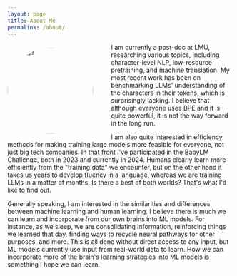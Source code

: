 ```yaml
---
layout: page
title: About Me
permalink: /about/
---
```

<img src="https://avatars.githubusercontent.com/u/5771164?v=4" alt="Avatar" style="width:20vw; border-radius:50%; float:left; margin-right:40px; margin-bottom:10px; margin-top:10px;"> 

<!-- #### Work-Related -->
I am currently a post-doc at LMU, researching various topics, including character-level NLP, low-resource pretraining, and machine translation. My most recent work has been on benchmarking LLMs' understanding of the characters in their tokens, which is surprisingly lacking. I believe that although everyone uses BPE and it is quite powerful, it is not the way forward in the long run. 

I am also quite interested in efficiency methods for making training large models more feasible for everyone, not just big tech companies. In that front I've participated in the BabyLM Challenge, both in 2023 and currently in 2024. Humans clearly learn more efficiently from the "training data" we encounter, but on the other hand it takes us years to develop fluency in a language, whereas we are training LLMs in a matter of months. Is there a best of both worlds? That's what I'd like to find out.

Generally speaking, I am interested in the similarities and differences between machine learning and human learning. I believe there is much we can learn and incorporate from our own brains into ML models. For instance, as we sleep, we are consolidating information, reinforcing things we learned that day, finding ways to recycle neural pathways for other purposes, and more. This is all done without direct access to any input, but ML models currently use input from real-world data to learn. How we can incorporate more of the brain's learning strategies into ML models is something I hope we can learn.
<!-- I am currently a PhD student at University of Groningen, researching machine translation, mainly focusing on the lower-resource languages. My work more recently has shifted to an interest in character-level NLP as I strongly believe we should get rid of this unnatural (but admittedly useful) byte-pair encoding.  -->

<!-- Outside of NLP, I have an interest in computer vision and audio processing, especially the more recent multi-modal models which combine the multiple senses we use similtaneously in our day-to-day lives. -->

<!-- I like to look at machine learning problems from a human perspective, that is, how do we humans solve the problem in our brains? What can we do to make these models more human-like? There is a wealth of neuroscience knowledge out there that's just waiting to be ported over to our ML systems.  -->

<!-- For instance, as we sleep, we are consolidating information, reinforcing things we learned that day, finding ways to recycle neural pathways for other purposes, and more. This is all done without direct access to any input, but ML models currently use input from real-world data to learn. How we can incorporate more of the brain's learning strategies into ML models is something I hope we can figure out. -->


<!-- #### Not Work-Related --> 